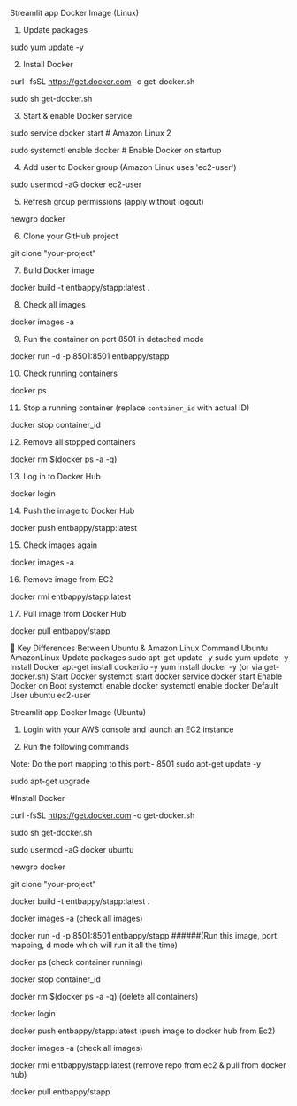 Streamlit app Docker Image (Linux)
1. Update packages

sudo yum update -y

2. Install Docker

curl -fsSL https://get.docker.com -o get-docker.sh

sudo sh get-docker.sh

3. Start & enable Docker service

sudo service docker start   # Amazon Linux 2

sudo systemctl enable docker  # Enable Docker on startup

4. Add user to Docker group (Amazon Linux uses 'ec2-user')

sudo usermod -aG docker ec2-user

5. Refresh group permissions (apply without logout)

newgrp docker

6. Clone your GitHub project

git clone "your-project"

7. Build Docker image

docker build -t entbappy/stapp:latest .

8. Check all images

docker images -a

9. Run the container on port 8501 in detached mode

docker run -d -p 8501:8501 entbappy/stapp

10. Check running containers

docker ps

11. Stop a running container (replace `container_id` with actual ID)

docker stop container_id

12. Remove all stopped containers

docker rm $(docker ps -a -q)

13. Log in to Docker Hub

docker login

14. Push the image to Docker Hub

docker push entbappy/stapp:latest

15. Check images again

docker images -a

16. Remove image from EC2

docker rmi entbappy/stapp:latest

17. Pull image from Docker Hub

docker pull entbappy/stapp



🔹 Key Differences Between Ubuntu & Amazon Linux
Command     	    Ubuntu	            AmazonLinux
Update packages	sudo apt-get update -y	sudo yum update -y
Install Docker	apt-get install docker.io -y	yum install docker -y (or via get-docker.sh)
Start Docker	systemctl start docker	service docker start
Enable Docker on Boot	systemctl enable docker	systemctl enable docker
Default User	ubuntu	ec2-user


Streamlit app Docker Image (Ubuntu)

1. Login with your AWS console and launch an EC2 instance

2. Run the following commands

Note: Do the port mapping to this port:- 8501
sudo apt-get update -y

sudo apt-get upgrade

#Install Docker

curl -fsSL https://get.docker.com -o get-docker.sh

sudo sh get-docker.sh

sudo usermod -aG docker ubuntu

newgrp docker

git clone "your-project"

docker build -t entbappy/stapp:latest . 

docker images -a  (check all images)

docker run -d -p 8501:8501 entbappy/stapp   ######(Run this image, port mapping, d mode which will run it all the time)

docker ps  (check container running)

docker stop container_id

docker rm $(docker ps -a -q) (delete all containers)

docker login 

docker push entbappy/stapp:latest (push image to docker hub from Ec2)

docker images -a (check all images)

docker rmi entbappy/stapp:latest (remove repo from ec2 & pull from docker hub)

docker pull entbappy/stapp
